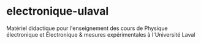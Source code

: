 # electronique-ulaval
Matériel didactique pour l'enseignement des cours de Physique électronique et Électronique &amp; mesures expérimentales à l'Université Laval
